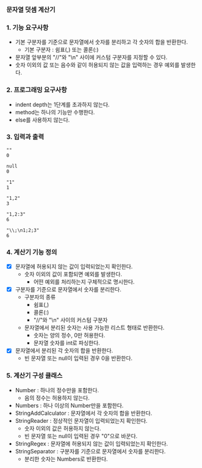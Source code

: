 ### 문자열 덧셈 계산기

### 1. 기능 요구사항
- 기본 구분자를 기준으로 문자열에서 숫자를 분리하고 각 숫자의 합을 반환한다.
  - 기본 구분자 : 쉼표(,) 또는 콜론(:)
- 문자열 앞부분의 "//"와 "\n" 사이에 커스텀 구분자를 지정할 수 있다.
- 숫자 이외의 값 또는 음수와 같이 허용되지 않는 값을 입력하는 경우 예외를 발생한다.

### 2. 프로그래밍 요구사항
- indent depth는 1단계를 초과하지 않는다.
- method는 하나의 기능만 수행한다.
- else를 사용하지 않는다.

### 3. 입력과 출력
```
""
0

null
0

"1"
1

"1,2"
3

"1,2:3"
6

"\\;\n1;2;3"
6
```

### 4. 계산기 기능 정의
- [x] 문자열에 허용되지 않는 값이 입력되었는지 확인한다.
  - 숫자 이외의 값이 포함되면 예외를 발생한다.
    - 어떤 예외를 처리하는지 구체적으로 명시한다.
- [x] 구분자를 기준으로 문자열에서 숫자를 분리한다.
  - 구분자의 종류
    - 쉼표(,)
    - 콜론(:)
    - "//"와 "\n" 사이의 커스텀 구분자
  - 문자열에서 분리된 숫자는 사용 가능한 리스트 형태로 반환한다.
    - 숫자는 양의 정수, 0만 허용한다.
    - 문자열 숫자를 int로 파싱한다.
- [x] 문자열에서 분리된 각 숫자의 합을 반환한다.
  - 빈 문자열 또는 null이 입력된 경우 0을 반환한다.

### 5. 계산기 구성 클래스
- Number : 하나의 정수만을 포함한다.
  - 음의 정수는 허용하지 않는다.
- Numbers : 하나 이상의 Number만을 포함한다.
- StringAddCalculator : 문자열에서 각 숫자의 합을 반환한다.
- StringReader : 정상적인 문자열이 입력되었는지 확인한다.
  - 숫자 이외의 값은 허용하지 않는다.
  - 빈 문자열 또는 null이 입력된 경우 "0"으로 바꾼다.
- StringRegex : 문자열에 허용되지 않는 값이 입력되었는지 확인한다.
- StringSeparator : 구분자를 기준으로 문자열에서 숫자를 분리한다.
  - 분리한 숫자는 Numbers로 반환한다.
